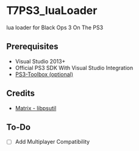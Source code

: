 # T7PS3_luaLoader
lua loader for Black Ops 3 On The PS3

## Prerequisites
- Visual Studio 2013+
- Official PS3 SDK With Visual Studio Integration
- [PS3-Toolbox (optional)](https://github.com/skiff/PS3-Toolbox)

## Credits
- [Matrix - libpsutil](https://github.com/skiff/libpsutil)

## To-Do
- [ ] Add Multiplayer Compatibility